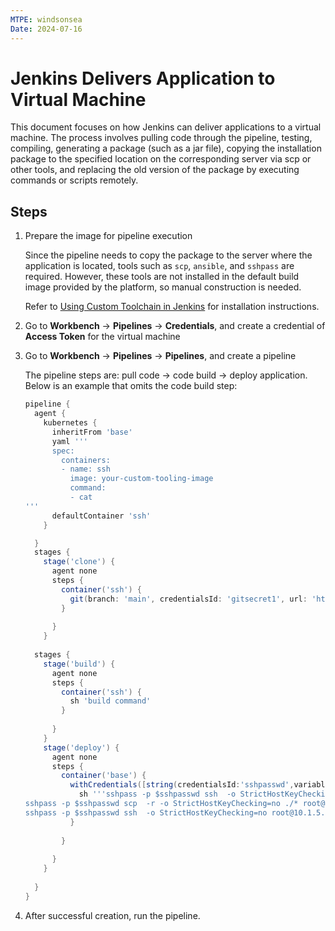 ```yaml
---
MTPE: windsonsea
Date: 2024-07-16
---
```


# Jenkins Delivers Application to Virtual Machine

This document focuses on how Jenkins can deliver applications to a virtual machine.
The process involves pulling code through the pipeline, testing, compiling,
generating a package (such as a jar file), copying the installation package
to the specified location on the corresponding server via scp or other tools,
and replacing the old version of the package by executing commands or scripts remotely.

## Steps

1. Prepare the image for pipeline execution

    Since the pipeline needs to copy the package to the server where the application is located,
    tools such as `scp`, `ansible`, and `sshpass` are required. However, these tools are not
    installed in the default build image provided by the platform, so manual construction is needed.

    Refer to [Using Custom Toolchain in Jenkins](../../quickstart/jenkins-custom.md)
    for installation instructions.

1. Go to **Workbench** -> **Pipelines** -> **Credentials**, and create a credential of
   **Access Token** for the virtual machine

    <!-- add images later -->

1. Go to **Workbench** -> **Pipelines** -> **Pipelines**, and create a pipeline

    The pipeline steps are: pull code -> code build -> deploy application.
    Below is an example that omits the code build step:

    ```groovy
    pipeline {
      agent {
        kubernetes {
          inheritFrom 'base'
          yaml '''
          spec:
            containers:
            - name: ssh
              image: your-custom-tooling-image
              command: 
              - cat
    '''
          defaultContainer 'ssh'
        }
    
      }  
      stages {
        stage('clone') {
          agent none
          steps {
            container('ssh') {
              git(branch: 'main', credentialsId: 'gitsecret1', url: 'https://gitlab.daocloud.cn/***/***.git')
            }
     
          }
        }
      
      stages {
        stage('build') {
          agent none
          steps {
            container('ssh') {
              sh 'build command'
            }
     
          }
        }
        stage('deploy') {
          agent none
          steps {
            container('base') {
              withCredentials([string(credentialsId:'sshpasswd',variable:'sshpasswd')]) {
                sh '''sshpass -p $sshpasswd ssh  -o StrictHostKeyChecking=no root@10.1.5.53 mv -f /usr/share/nginx/html/* /tmp
    sshpass -p $sshpasswd scp  -r -o StrictHostKeyChecking=no ./* root@10.1.5.53:/usr/share/nginx/html/
    sshpass -p $sshpasswd ssh  -o StrictHostKeyChecking=no root@10.1.5.53 nginx -s reload'''
              }
     
            }
     
          }
        }
     
      }
    }

1. After successful creation, run the pipeline.
